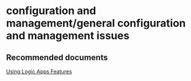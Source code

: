 <properties
	pageTitle="configuration and management/general configuration and management issues"
	description="configuration and management/general configuration and management issues"
	service="microsoft.logic"
	resource="workflows"
	authors="aashu"
	displayOrder=""
	selfHelpType="generic"
	supportTopicIds="32451858"
	resourceTags=""
	productPesIds="15791"
	cloudEnvironments="public"
	articleId="95c2b444-b2e7-4f64-a77c-139545edc1c8"
/>

# configuration and management/general configuration and management issues

## **Recommended documents**
[Using Logic Apps Features](https://azure.microsoft.com/documentation/articles/app-service-logic-use-logic-app-features/)
